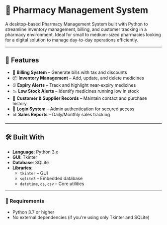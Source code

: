 # 💊 Pharmacy Management System

A desktop-based Pharmacy Management System built with Python to streamline inventory management, billing, and customer tracking in a pharmacy environment. Ideal for small to medium-sized pharmacies looking for a digital solution to manage day-to-day operations efficiently.

---

## 🧩 Features

- 🧾 **Billing System** – Generate bills with tax and discounts
- 📦 **Inventory Management** – Add, update, and delete medicines
- ⏰ **Expiry Alerts** – Track and highlight near-expiry medicines
- 📉 **Low Stock Alerts** – Identify medicines running low in stock
- 👥 **Customer & Supplier Records** – Maintain contact and purchase history
- 🔐 **Login System** – Admin authentication for secured access
- 📊 **Sales Reports** – Daily/Monthly sales tracking

---

## 🛠️ Built With

- **Language**: Python 3.x
- **GUI**: Tkinter
- **Database**: SQLite
- **Libraries**:
  - `tkinter` – GUI
  - `sqlite3` – Embedded database
  - `datetime`, `os`, `csv` – Core utilities

---

### 🔧 Requirements

- Python 3.7 or higher
- No external dependencies (if you're using only Tkinter and SQLite)
